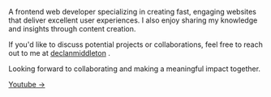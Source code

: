 A frontend web developer specializing in creating fast, engaging websites that deliver excellent user experiences. I also enjoy sharing my knowledge and insights through content creation.

If you'd like to discuss potential projects or collaborations, feel free to reach out to me at <a href="https://www.linkedin.com/in/declanmiddleton/" target="_blank">declanmiddleton</a>
. 

Looking forward to collaborating and making a meaningful impact together.

<a href="https://youtube.com/@devdeclan" target="_blank">Youtube -></a> 
